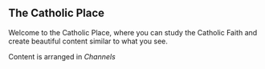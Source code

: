 ## The Catholic Place
Welcome to the Catholic Place, where you can study the Catholic Faith and create beautiful content similar to what you see.

Content is arranged in *Channels*
